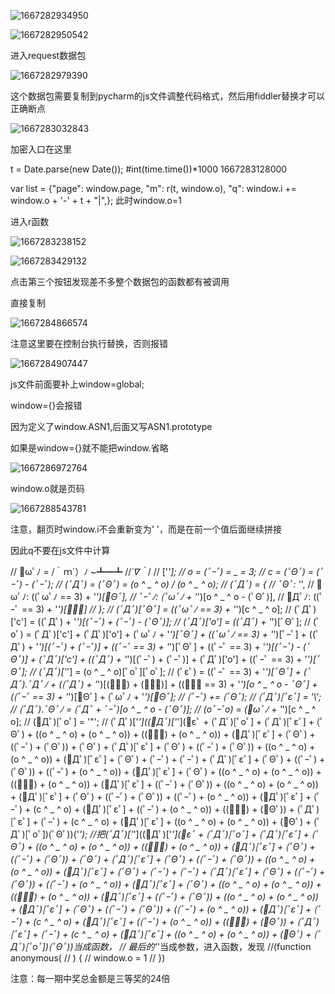 ![1667282934950](C:\Users\konata\AppData\Roaming\Typora\typora-user-images\1667282934950.png)

![1667282950542](C:\Users\konata\AppData\Roaming\Typora\typora-user-images\1667282950542.png)

进入request数据包

![1667282979390](C:\Users\konata\AppData\Roaming\Typora\typora-user-images\1667282979390.png)

这个数据包需要复制到pycharm的js文件调整代码格式，然后用fiddler替换才可以正确断点

![1667283032843](C:\Users\konata\AppData\Roaming\Typora\typora-user-images\1667283032843.png)

加密入口在这里

t = Date.parse(new Date());  #int(time.time())*1000  1667283128000

var list = {"page": window.page, "m": r(t, window.o), "q": window.i += window.o + '-' + t + "|",};
    此时window.o=1

进入r函数

![1667283238152](C:\Users\konata\AppData\Roaming\Typora\typora-user-images\1667283238152.png)

![1667283429132](C:\Users\konata\AppData\Roaming\Typora\typora-user-images\1667283429132.png)

点击第三个按钮发现差不多整个数据包的函数都有被调用

直接复制

![1667284866574](C:\Users\konata\AppData\Roaming\Typora\typora-user-images\1667284866574.png)

注意这里要在控制台执行替换，否则报错

![1667284907447](C:\Users\konata\AppData\Roaming\Typora\typora-user-images\1667284907447.png)

js文件前面要补上window=global;

window={}会报错

因为定义了window.ASN1,后面又写ASN1.prototype

如果是window={}就不能把window.省略

![1667286972764](C:\Users\konata\AppData\Roaming\Typora\typora-user-images\1667286972764.png)



window.o就是页码

![1667288543781](C:\Users\konata\AppData\Roaming\Typora\typora-user-images\1667288543781.png)

注意，翻页时window.i不会重新变为' '，而是在前一个值后面继续拼接

因此q不要在js文件中计算

// ﾟωﾟﾉ = /｀ｍ´）ﾉ ~┻━┻   //*´∇｀*/
// ['_'];
// o = (ﾟｰﾟ) = _ = 3;
// c = (ﾟΘﾟ) = (ﾟｰﾟ) - (ﾟｰﾟ);
// (ﾟДﾟ) = (ﾟΘﾟ) = (o ^ _ ^ o) / (o ^ _ ^ o);
// (ﾟДﾟ) = {
//     ﾟΘﾟ: '_',
//     ﾟωﾟﾉ: ((ﾟωﾟﾉ == 3) + '_')[ﾟΘﾟ],
//     ﾟｰﾟﾉ: (ﾟωﾟﾉ + '_')[o ^ _ ^ o - (ﾟΘﾟ)],
//     ﾟДﾟﾉ: ((ﾟｰﾟ == 3) + '_')[ﾟｰﾟ]
// };
// (ﾟДﾟ)[ﾟΘﾟ] = ((ﾟωﾟﾉ == 3) + '_')[c ^ _ ^ o];
// (ﾟДﾟ)['c'] = ((ﾟДﾟ) + '_')[(ﾟｰﾟ) + (ﾟｰﾟ) - (ﾟΘﾟ)];
// (ﾟДﾟ)['o'] = ((ﾟДﾟ) + '_')[ﾟΘﾟ];
// (ﾟoﾟ) = (ﾟДﾟ)['c'] + (ﾟДﾟ)['o'] + (ﾟωﾟﾉ + '_')[ﾟΘﾟ] + ((ﾟωﾟﾉ == 3) + '_')[ﾟｰﾟ] + ((ﾟДﾟ) + '_')[(ﾟｰﾟ) + (ﾟｰﾟ)] + ((ﾟｰﾟ == 3) + '_')[ﾟΘﾟ] + ((ﾟｰﾟ == 3) + '_')[(ﾟｰﾟ) - (ﾟΘﾟ)] + (ﾟДﾟ)['c'] + ((ﾟДﾟ) + '_')[(ﾟｰﾟ) + (ﾟｰﾟ)] + (ﾟДﾟ)['o'] + ((ﾟｰﾟ == 3) + '_')[ﾟΘﾟ];
// (ﾟДﾟ)['_'] = (o ^ _ ^ o)[ﾟoﾟ][ﾟoﾟ];
// (ﾟεﾟ) = ((ﾟｰﾟ == 3) + '_')[ﾟΘﾟ] + (ﾟДﾟ).ﾟДﾟﾉ + ((ﾟДﾟ) + '_')[(ﾟｰﾟ) + (ﾟｰﾟ)] + ((ﾟｰﾟ == 3) + '_')[o ^ _ ^ o - ﾟΘﾟ] + ((ﾟｰﾟ == 3) + '_')[ﾟΘﾟ] + (ﾟωﾟﾉ + '_')[ﾟΘﾟ];
// (ﾟｰﾟ) += (ﾟΘﾟ);
// (ﾟДﾟ)[ﾟεﾟ] = '\\';
// (ﾟДﾟ).ﾟΘﾟﾉ = (ﾟДﾟ + ﾟｰﾟ)[o ^ _ ^ o - (ﾟΘﾟ)];
// (oﾟｰﾟo) = (ﾟωﾟﾉ + '_')[c ^ _ ^ o];
// (ﾟДﾟ)[ﾟoﾟ] = '\"';
// (ﾟДﾟ)['_']((ﾟДﾟ)['_'](ﾟεﾟ + (ﾟДﾟ)[ﾟoﾟ] + (ﾟДﾟ)[ﾟεﾟ] + (ﾟΘﾟ) + ((o ^ _ ^ o) + (o ^ _ ^ o)) + ((ﾟｰﾟ) + (o ^ _ ^ o)) + (ﾟДﾟ)[ﾟεﾟ] + (ﾟΘﾟ) + ((ﾟｰﾟ) + (ﾟΘﾟ)) + (ﾟΘﾟ) + (ﾟДﾟ)[ﾟεﾟ] + (ﾟΘﾟ) + ((ﾟｰﾟ) + (ﾟΘﾟ)) + ((o ^ _ ^ o) + (o ^ _ ^ o)) + (ﾟДﾟ)[ﾟεﾟ] + (ﾟΘﾟ) + (ﾟｰﾟ) + (ﾟｰﾟ) + (ﾟДﾟ)[ﾟεﾟ] + (ﾟΘﾟ) + ((ﾟｰﾟ) + (ﾟΘﾟ)) + ((ﾟｰﾟ) + (o ^ _ ^ o)) + (ﾟДﾟ)[ﾟεﾟ] + (ﾟΘﾟ) + ((o ^ _ ^ o) + (o ^ _ ^ o)) + ((ﾟｰﾟ) + (o ^ _ ^ o)) + (ﾟДﾟ)[ﾟεﾟ] + ((ﾟｰﾟ) + (ﾟΘﾟ)) + ((o ^ _ ^ o) + (o ^ _ ^ o)) + (ﾟДﾟ)[ﾟεﾟ] + (ﾟΘﾟ) + ((ﾟｰﾟ) + (ﾟΘﾟ)) + ((ﾟｰﾟ) + (o ^ _ ^ o)) + (ﾟДﾟ)[ﾟεﾟ] + (ﾟｰﾟ) + (c ^ _ ^ o) + (ﾟДﾟ)[ﾟεﾟ] + ((ﾟｰﾟ) + (o ^ _ ^ o)) + ((ﾟｰﾟ) + (ﾟΘﾟ)) + (ﾟДﾟ)[ﾟεﾟ] + (ﾟｰﾟ) + (c ^ _ ^ o) + (ﾟДﾟ)[ﾟεﾟ] + ((o ^ _ ^ o) + (o ^ _ ^ o)) + (ﾟΘﾟ) + (ﾟДﾟ)[ﾟoﾟ])(ﾟΘﾟ))('_');
//把(ﾟДﾟ)['_']((ﾟДﾟ)['_'](ﾟεﾟ + (ﾟДﾟ)[ﾟoﾟ] + (ﾟДﾟ)[ﾟεﾟ] + (ﾟΘﾟ) + ((o ^ _ ^ o) + (o ^ _ ^ o)) + ((ﾟｰﾟ) + (o ^ _ ^ o)) + (ﾟДﾟ)[ﾟεﾟ] + (ﾟΘﾟ) + ((ﾟｰﾟ) + (ﾟΘﾟ)) + (ﾟΘﾟ) + (ﾟДﾟ)[ﾟεﾟ] + (ﾟΘﾟ) + ((ﾟｰﾟ) + (ﾟΘﾟ)) + ((o ^ _ ^ o) + (o ^ _ ^ o)) + (ﾟДﾟ)[ﾟεﾟ] + (ﾟΘﾟ) + (ﾟｰﾟ) + (ﾟｰﾟ) + (ﾟДﾟ)[ﾟεﾟ] + (ﾟΘﾟ) + ((ﾟｰﾟ) + (ﾟΘﾟ)) + ((ﾟｰﾟ) + (o ^ _ ^ o)) + (ﾟДﾟ)[ﾟεﾟ] + (ﾟΘﾟ) + ((o ^ _ ^ o) + (o ^ _ ^ o)) + ((ﾟｰﾟ) + (o ^ _ ^ o)) + (ﾟДﾟ)[ﾟεﾟ] + ((ﾟｰﾟ) + (ﾟΘﾟ)) + ((o ^ _ ^ o) + (o ^ _ ^ o)) + (ﾟДﾟ)[ﾟεﾟ] + (ﾟΘﾟ) + ((ﾟｰﾟ) + (ﾟΘﾟ)) + ((ﾟｰﾟ) + (o ^ _ ^ o)) + (ﾟДﾟ)[ﾟεﾟ] + (ﾟｰﾟ) + (c ^ _ ^ o) + (ﾟДﾟ)[ﾟεﾟ] + ((ﾟｰﾟ) + (o ^ _ ^ o)) + ((ﾟｰﾟ) + (ﾟΘﾟ)) + (ﾟДﾟ)[ﾟεﾟ] + (ﾟｰﾟ) + (c ^ _ ^ o) + (ﾟДﾟ)[ﾟεﾟ] + ((o ^ _ ^ o) + (o ^ _ ^ o)) + (ﾟΘﾟ) + (ﾟДﾟ)[ﾟoﾟ])(ﾟΘﾟ))当成函数，
// 最后的'_'当成参数，进入函数，发现
//(function anonymous(
// ) {
// window.o = 1
// })

注意：每一期中奖总金额是三等奖的24倍